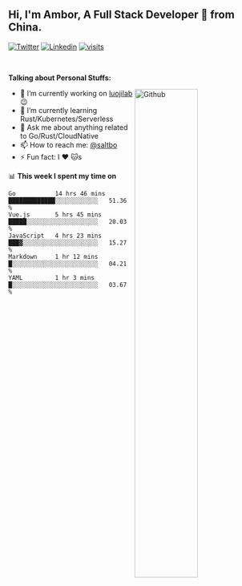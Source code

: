 ## Hi, I'm Ambor, A Full Stack Developer 🚀 from China.

[![Twitter](https://img.shields.io/badge/-saltbo-1ca0f1?style=flat&logo=twitter&logoColor=white)](https://twitter.com/rdsaltbo)
[![Linkedin](https://img.shields.io/badge/-saltbo-blue?style=flat&logo=Linkedin&logoColor=white)](https://www.linkedin.com/in/saltbo/)
[![visits](https://visitor.vercel.app/page/saltbo?color=light-green)](https://github.com/saltbo/)

&nbsp;  

**Talking about Personal Stuffs:**
<!-- Any image aligned to the right. Beware the width  -->
<img width="50%" align="right" alt="Github" src="https://raw.githubusercontent.com/saltbo/saltbo/master/images/git-header.svg" />

- 🔭 I’m currently working on [luojilab](https://github.com/luojilab) :wink:
- 🌱 I’m currently learning Rust/Kubernetes/Serverless
- 💬 Ask me about anything related to Go/Rust/CloudNative
- 📫 How to reach me: [@saltbo](https://twitter.com/rdsaltbo)
- ⚡ Fun fact: I :heart: :cat:s


📊 **This week I spent my time on**
<!--START_SECTION:waka-->
```text
Go           14 hrs 46 mins  █████████████░░░░░░░░░░░░   51.36 % 
Vue.js       5 hrs 45 mins   █████░░░░░░░░░░░░░░░░░░░░   20.03 % 
JavaScript   4 hrs 23 mins   ███▓░░░░░░░░░░░░░░░░░░░░░   15.27 % 
Markdown     1 hr 12 mins    █░░░░░░░░░░░░░░░░░░░░░░░░   04.21 % 
YAML         1 hr 3 mins     █░░░░░░░░░░░░░░░░░░░░░░░░   03.67 % 
```
<!--END_SECTION:waka-->
